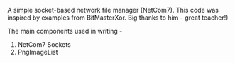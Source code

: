 A simple socket-based network file manager (NetCom7). This code was inspired by examples from BitMasterXor. Big thanks to him - great teacher!)

The main components used in writing -
1. NetCom7 Sockets
2. PngImageList
